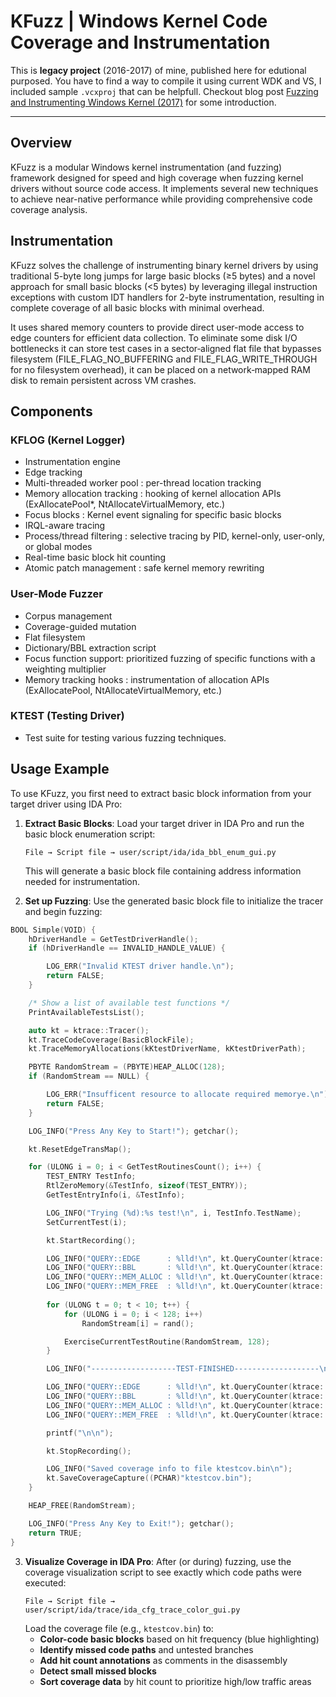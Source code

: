# KFuzz | Windows Kernel Code Coverage and Instrumentation

This is **legacy project** (2016-2017) of mine, published here for edutional purposed. You have to find a way to compile it using current WDK and VS, I included sample `.vcxproj` that can be helpfull. Checkout blog post [Fuzzing and Instrumenting Windows Kernel (2017)](https://defense.sh/oldblog/fuzzing/kernel/2017/04/27/kfuzz-a-fuzzer-story.html) for some introduction.

---

## Overview

KFuzz is a modular Windows kernel instrumentation (and fuzzing) framework designed for speed and high coverage when fuzzing kernel drivers without source code access. It implements several new techniques to achieve near-native performance while providing comprehensive code coverage analysis.

## Instrumentation

KFuzz solves the challenge of instrumenting binary kernel drivers by using traditional 5-byte long jumps for large basic blocks (≥5 bytes) and a novel approach for small basic blocks (<5 bytes) by leveraging illegal instruction exceptions with custom IDT handlers for 2-byte instrumentation, resulting in complete coverage of all basic blocks with minimal overhead.

It uses shared memory counters to provide direct user-mode access to edge counters for efficient data collection. To eliminate some disk I/O bottlenecks it can store test cases in a sector‑aligned flat file that bypasses filesystem (FILE_FLAG_NO_BUFFERING and FILE_FLAG_WRITE_THROUGH for no filesystem overhead), it can be placed on a network‑mapped RAM disk to remain persistent across VM crashes.

## Components

### KFLOG (Kernel Logger)
- Instrumentation engine
- Edge tracking
- Multi-threaded worker pool : per-thread location tracking
- Memory allocation tracking : hooking of kernel allocation APIs (ExAllocatePool*, NtAllocateVirtualMemory, etc.)
- Focus blocks : Kernel event signaling for specific basic blocks 
- IRQL-aware tracing
- Process/thread filtering : selective tracing by PID, kernel-only, user-only, or global modes
- Real-time basic block hit counting
- Atomic patch management : safe kernel memory rewriting

### User-Mode Fuzzer
- Corpus management
- Coverage-guided mutation
- Flat filesystem
- Dictionary/BBL extraction script
- Focus function support: prioritized fuzzing of specific functions with a weighting multiplier
- Memory tracking hooks : instrumentation of allocation APIs (ExAllocatePool, NtAllocateVirtualMemory, etc.)

### KTEST (Testing Driver)
- Test suite for testing various fuzzing techniques.

## Usage Example

To use KFuzz, you first need to extract basic block information from your target driver using IDA Pro:

1. **Extract Basic Blocks**: Load your target driver in IDA Pro and run the basic block enumeration script:
   ```
   File → Script file → user/script/ida/ida_bbl_enum_gui.py
   ```
   This will generate a basic block file containing address information needed for instrumentation.

2. **Set up Fuzzing**: Use the generated basic block file to initialize the tracer and begin fuzzing:

```cpp
BOOL Simple(VOID) {
    hDriverHandle = GetTestDriverHandle();
    if (hDriverHandle == INVALID_HANDLE_VALUE) {

        LOG_ERR("Invalid KTEST driver handle.\n");
        return FALSE;
    }

    /* Show a list of available test functions */
    PrintAvailableTestsList();

    auto kt = ktrace::Tracer();
    kt.TraceCodeCoverage(BasicBlockFile);
    kt.TraceMemoryAllocations(kKtestDriverName, kKtestDriverPath);

    PBYTE RandomStream = (PBYTE)HEAP_ALLOC(128);
    if (RandomStream == NULL) {

        LOG_ERR("Insufficent resource to allocate required memorye.\n");
        return FALSE;
    }

    LOG_INFO("Press Any Key to Start!"); getchar();

    kt.ResetEdgeTransMap();

    for (ULONG i = 0; i < GetTestRoutinesCount(); i++) {
        TEST_ENTRY TestInfo;
        RtlZeroMemory(&TestInfo, sizeof(TEST_ENTRY));
        GetTestEntryInfo(i, &TestInfo);

        LOG_INFO("Trying (%d):%s test!\n", i, TestInfo.TestName);
        SetCurrentTest(i);

        kt.StartRecording();

        LOG_INFO("QUERY::EDGE      : %lld!\n", kt.QueryCounter(ktrace::QUERY::EDGE));
        LOG_INFO("QUERY::BBL       : %lld!\n", kt.QueryCounter(ktrace::QUERY::BBL));
        LOG_INFO("QUERY::MEM_ALLOC : %lld!\n", kt.QueryCounter(ktrace::QUERY::MEMORY_ALLOC));
        LOG_INFO("QUERY::MEM_FREE  : %lld!\n", kt.QueryCounter(ktrace::QUERY::MEMORY_FREE));
        
        for (ULONG t = 0; t < 10; t++) {
            for (ULONG i = 0; i < 128; i++)
                RandomStream[i] = rand();

            ExerciseCurrentTestRoutine(RandomStream, 128);
        }

        LOG_INFO("-------------------TEST-FINISHED-------------------\n");

        LOG_INFO("QUERY::EDGE      : %lld!\n", kt.QueryCounter(ktrace::QUERY::EDGE));
        LOG_INFO("QUERY::BBL       : %lld!\n", kt.QueryCounter(ktrace::QUERY::BBL));
        LOG_INFO("QUERY::MEM_ALLOC : %lld!\n", kt.QueryCounter(ktrace::QUERY::MEMORY_ALLOC));
        LOG_INFO("QUERY::MEM_FREE  : %lld!\n", kt.QueryCounter(ktrace::QUERY::MEMORY_FREE));

        printf("\n\n");

        kt.StopRecording();

        LOG_INFO("Saved coverage info to file ktestcov.bin\n");
        kt.SaveCoverageCapture((PCHAR)"ktestcov.bin");
    }

    HEAP_FREE(RandomStream);

    LOG_INFO("Press Any Key to Exit!"); getchar();
    return TRUE;
}
```

3. **Visualize Coverage in IDA Pro**: After (or during) fuzzing, use the coverage visualization script to see exactly which code paths were executed:
   ```
   File → Script file → user/script/ida/trace/ida_cfg_trace_color_gui.py
   ```
   Load the coverage file (e.g., `ktestcov.bin`) to:
   - **Color-code basic blocks** based on hit frequency (blue highlighting)
   - **Identify missed code paths** and untested branches
   - **Add hit count annotations** as comments in the disassembly
   - **Detect small missed blocks**
   - **Sort coverage data** by hit count to prioritize high/low traffic areas
